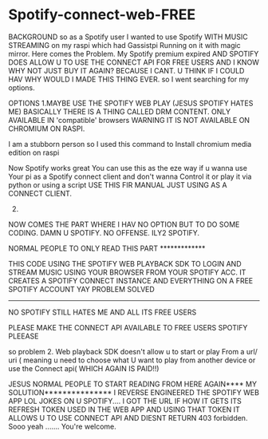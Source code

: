 # Spotify-connect-web-FREE

BACKGROUND
so as a Spotify user I wanted to use Spotify WITH 
MUSIC STREAMING on my raspi which had Gassistpi 
Running on it with magic mirror. Here comes the 
Problem. My Spotify premium expired AND SPOTIFY 
DOES ALLOW U TO USE THE CONNECT API FOR FREE USERS 
AND I KNOW WHY NOT JUST BUY IT AGAIN? BECAUSE I 
CANT. U THINK IF I COULD HAV WHY WOULD I MADE THIS 
THING EVER. so I went searching for my options.

OPTIONS
1.MAYBE USE THE SPOTIFY WEB PLAY
(JESUS SPOTIFY HATES ME) BASICALLY THERE IS A 
THING CALLED DRM CONTENT. ONLY AVAILABLE IN
'compatible' browsers WARNING IT IS NOT AVAILABLE 
ON CHROMIUM ON RASPI.

I am a stubborn person so I used this command to 
Install chromium media edition on raspi



Now Spotify works great
You can use this as the eze way if u wanna use 
Your pi as a Spotify connect client and don't wanna
Control it or play it via python or using a script
USE THIS FIR MANUAL JUST USING AS A CONNECT CLIENT.

2.
NOW COMES THE PART WHERE I HAV NO OPTION BUT TO 
DO SOME CODING.
DAMN U SPOTIFY.
NO OFFENSE.
ILY2 SPOTIFY.


NORMAL PEOPLE TO ONLY READ THIS PART *************

THIS CODE USING THE SPOTIFY WEB PLAYBACK SDK TO LOGIN AND 
STREAM MUSIC USING YOUR BROWSER FROM YOUR SPOTIFY 
ACC. IT CREATES A SPOTIFY CONNECT INSTANCE AND 
EVERYTHING ON A FREE SPOTIFY ACCOUNT YAY PROBLEM
SOLVED

**************************************************
NO SPOTIFY STILL HATES ME AND ALL ITS FREE USERS 

PLEASE MAKE THE CONNECT API AVAILABLE TO FREE USERS 
SPOTIFY PLEEASE

so problem 2.
Web playback SDK doesn't allow u to start or play 
From a url/ uri ( meaning u need to choose what 
U want to play from another device or use the 
Connect api( WHICH AGAIN IS PAID!!)

JESUS
NORMAL PEOPLE TO START READING FROM HERE AGAIN****
MY SOLUTION***************
I REVERSE ENGINEERED THE SPOTIFY WEB APP LOL
JOKES ON U SPOTIFY....
I GOT THE URL IF HOW IT GETS ITS REFRESH TOKEN USED
IN THE WEB APP AND USING THAT TOKEN IT ALLOWS U TO
USE CONNECT API AND DIESNT RETURN 403 forbidden.
Sooo yeah .......
You're welcome.
